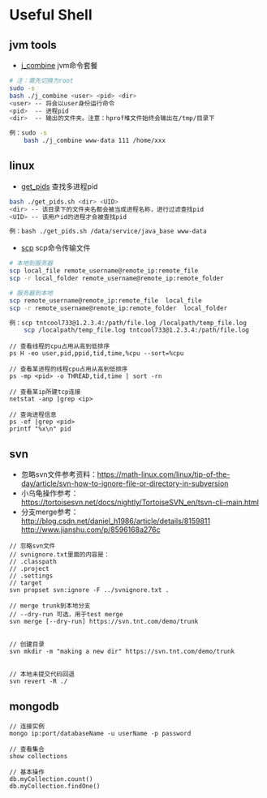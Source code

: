 # Useful Shell

## jvm tools
+ [j_combine](https://github.com/tntcool733/useful-shell.tnt.com/blob/master/j_combine.sh) jvm命令套餐
```bash
# 注：需先切换为root
sudo -s 
bash ./j_combine <user> <pid> <dir>
<user> -- 将会以user身份运行命令
<pid>  -- 进程pid
<dir>  -- 输出的文件夹。注意：hprof堆文件始终会输出在/tmp/目录下

例：sudo -s
    bash ./j_combine www-data 111 /home/xxx
```

## linux
+ [get_pids](https://github.com/tntcool733/useful-shell.tnt.com/blob/master/get_pids.sh) 查找多进程pid
```bash
bash ./get_pids.sh <dir> <UID>
<dir> -- 该目录下的文件夹名都会被当成进程名称，进行过滤查找pid
<UID> -- 该用户id的进程才会被查找pid

例：bash ./get_pids.sh /data/service/java_base www-data
```

+ [scp](http://www.runoob.com/linux/linux-comm-scp.html) scp命令传输文件
```bash
# 本地到服务器
scp local_file remote_username@remote_ip:remote_file
scp -r local_folder remote_username@remote_ip:remote_folder 

# 服务器到本地
scp remote_username@remote_ip:remote_file  local_file
scp -r remote_username@remote_ip:remote_folder  local_folder 

例：scp tntcool733@1.2.3.4:/path/file.log /localpath/temp_file.log
	scp /localpath/temp_file.log tntcool733@1.2.3.4:/path/file.log 
```

```
// 查看线程的cpu占用从高到低排序
ps H -eo user,pid,ppid,tid,time,%cpu --sort=%cpu

// 查看某进程的线程cpu占用从高到低排序
ps -mp <pid> -o THREAD,tid,time | sort -rn

// 查看某ip所建tcp连接
netstat -anp |grep <ip>

// 查询进程信息
ps -ef |grep <pid>
printf "%x\n" pid

```

## svn 
+ 忽略svn文件参考资料：https://math-linux.com/linux/tip-of-the-day/article/svn-how-to-ignore-file-or-directory-in-subversion
+ 小乌龟操作参考：https://tortoisesvn.net/docs/nightly/TortoiseSVN_en/tsvn-cli-main.html
+ 分支merge参考：http://blog.csdn.net/daniel_h1986/article/details/8159811  http://www.jianshu.com/p/8596168a276c
```
// 忽略svn文件
// svnignore.txt里面的内容是：
// .classpath
// .project
// .settings
// target
svn propset svn:ignore -F ../svnignore.txt .

// merge trunk到本地分支
// --dry-run 可选，用于test merge
svn merge [--dry-run] https://svn.tnt.com/demo/trunk


// 创建目录
svn mkdir -m "making a new dir" https://svn.tnt.com/demo/trunk


// 本地未提交代码回退
svn revert -R ./
```

## mongodb
```
// 连接实例
mongo ip:port/databaseName -u userName -p password

// 查看集合
show collections

// 基本操作
db.myCollection.count()
db.myCollection.findOne()
```
